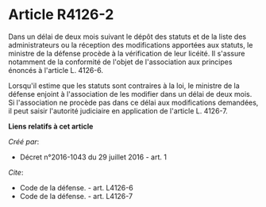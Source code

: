 # Article R4126-2

Dans un délai de deux mois suivant le dépôt des statuts et de la liste des administrateurs ou la réception des modifications
apportées aux statuts, le ministre de la défense procède à la vérification de leur licéité. Il s'assure notamment de la
conformité de l'objet de l'association aux principes énoncés à l'article L. 4126-6. 

Lorsqu'il estime que les statuts sont contraires à la loi, le ministre de la défense enjoint à l'association de les modifier
dans un délai de deux mois. Si l'association ne procède pas dans ce délai aux modifications demandées, il peut saisir
l'autorité judiciaire en application de l'article L. 4126-7.

**Liens relatifs à cet article**

_Créé par_:

  - Décret n°2016-1043 du 29 juillet 2016 - art. 1

_Cite_:

  - Code de la défense. - art. L4126-6
  - Code de la défense. - art. L4126-7
